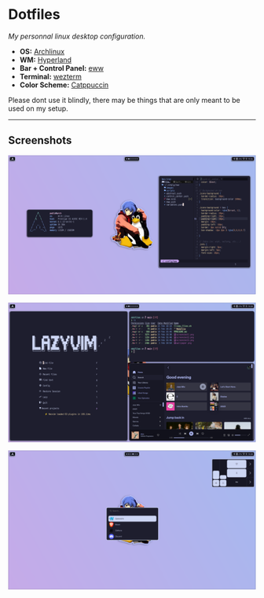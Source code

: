 # Dotfiles

*My personnal linux desktop configuration.*

- **OS:** [Archlinux](https://archlinux.org) 
- **WM:** [Hyperland](https://hyprland.org/)
- **Bar + Control Panel:** [eww](https://github.com/elkowar/eww)
- **Terminal:** [wezterm](https://github.com/wez/wezterm)
- **Color Scheme:** [Catppuccin](https://github.com/catppuccin/catppuccin)

Please dont use it blindly, there may be things that are only meant to be used on my setup.

---

## Screenshots

![screenshot1](screenshot1.png)

![screenshot2](screenshot2.png)

![screenshot3](screenshot3.png)

